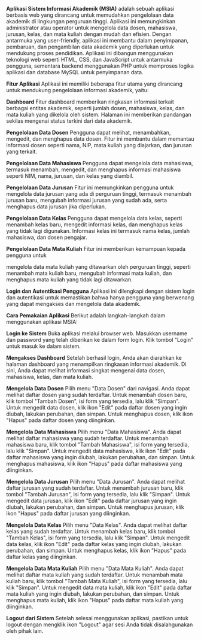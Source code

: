 **Aplikasi Sistem Informasi Akademik (MSIA)** adalah sebuah aplikasi berbasis web yang dirancang untuk memudahkan pengelolaan data akademik di lingkungan perguruan tinggi. Aplikasi ini memungkinkan administrator atau operator untuk mengelola data dosen, mahasiswa, jurusan, kelas, dan mata kuliah dengan mudah dan efisien. Dengan antarmuka yang user-friendly, aplikasi ini membantu dalam penyimpanan, pembaruan, dan pengambilan data akademik yang diperlukan untuk mendukung proses pendidikan.
Aplikasi ini dibangun menggunakan teknologi web seperti HTML, CSS, dan JavaScript untuk antarmuka pengguna, sementara backend menggunakan PHP untuk memproses logika aplikasi dan database MySQL untuk penyimpanan data.

**Fitur Aplikasi** Aplikasi ini memiliki beberapa fitur utama yang dirancang untuk mendukung pengelolaan informasi akademik, yaitu:

**Dashboard**
Fitur dashboard memberikan ringkasan informasi terkait berbagai entitas akademik, seperti jumlah dosen, mahasiswa, kelas, dan mata kuliah yang dikelola oleh sistem. Halaman ini memberikan pandangan sekilas mengenai status terkini dari data akademik.

**Pengelolaan Data Dosen** 
Pengguna dapat melihat, menambahkan, mengedit, dan menghapus data dosen. Fitur ini membantu dalam memantau informasi dosen seperti nama, NIP, mata kuliah yang diajarkan, dan jurusan yang terkait.

**Pengelolaan Data Mahasiswa** 
Pengguna dapat mengelola data mahasiswa, termasuk menambah, mengedit, dan menghapus informasi mahasiswa seperti NIM, nama, jurusan, dan kelas yang diambil.

**Pengelolaan Data Jurusan**
Fitur ini memungkinkan pengguna untuk mengelola data jurusan yang ada di perguruan tinggi, termasuk menambah jurusan baru, mengubah informasi jurusan yang sudah ada, serta menghapus data jurusan jika diperlukan.

**Pengelolaan Data Kelas**
Pengguna dapat mengelola data kelas, seperti menambah kelas baru, mengedit informasi kelas, dan menghapus kelas yang tidak lagi digunakan. Informasi kelas ini termasuk nama kelas, jumlah mahasiswa, dan dosen pengajar.

**Pengelolaan Data Mata Kuliah**
Fitur ini memberikan kemampuan kepada pengguna untuk 

mengelola data mata kuliah yang ditawarkan oleh perguruan tinggi, seperti menambah mata kuliah baru, mengubah informasi mata kuliah, dan menghapus mata kuliah yang tidak lagi ditawarkan.

**Login dan Autentikasi Pengguna**
Aplikasi ini dilengkapi dengan sistem login dan autentikasi untuk memastikan bahwa hanya pengguna yang berwenang yang dapat mengakses dan mengelola data akademik.

**Cara Pemakaian Aplikasi**
Berikut adalah langkah-langkah dalam menggunakan aplikasi MSIA:

**Login ke Sistem**
Buka aplikasi melalui browser web.
Masukkan username dan password yang telah diberikan ke dalam form login.
Klik tombol "Login" untuk masuk ke dalam sistem.

**Mengakses Dashboard**
Setelah berhasil login, Anda akan diarahkan ke halaman dashboard yang menampilkan ringkasan informasi akademik. Di sini, Anda dapat melihat informasi singkat mengenai data dosen, mahasiswa, kelas, dan mata kuliah.

**Mengelola Data Dosen**
Pilih menu "Data Dosen" dari navigasi.
Anda dapat melihat daftar dosen yang sudah terdaftar.
Untuk menambah dosen baru, klik tombol "Tambah Dosen", isi form yang tersedia, lalu klik "Simpan".
Untuk mengedit data dosen, klik ikon "Edit" pada daftar dosen yang ingin diubah, lakukan perubahan, dan simpan.
Untuk menghapus dosen, klik ikon "Hapus" pada daftar dosen yang diinginkan.

**Mengelola Data Mahasiswa**
Pilih menu "Data Mahasiswa".
Anda dapat melihat daftar mahasiswa yang sudah terdaftar.
Untuk menambah mahasiswa baru, klik tombol "Tambah Mahasiswa", isi form yang tersedia, lalu klik "Simpan".
Untuk mengedit data mahasiswa, klik ikon "Edit" pada daftar mahasiswa yang ingin diubah, lakukan perubahan, dan simpan.
Untuk menghapus mahasiswa, klik ikon "Hapus" pada daftar mahasiswa yang diinginkan.

**Mengelola Data Jurusan**
Pilih menu "Data Jurusan".
Anda dapat melihat daftar jurusan yang sudah terdaftar.
Untuk menambah jurusan baru, klik tombol "Tambah Jurusan", isi form yang tersedia, lalu klik "Simpan".
Untuk mengedit data jurusan, klik ikon "Edit" pada daftar jurusan yang ingin diubah, lakukan perubahan, dan simpan.
Untuk menghapus jurusan, klik ikon "Hapus" pada daftar jurusan yang diinginkan.

**Mengelola Data Kelas**
Pilih menu "Data Kelas".
Anda dapat melihat daftar kelas yang sudah terdaftar.
Untuk menambah kelas baru, klik tombol "Tambah Kelas", isi form yang tersedia, lalu klik "Simpan".
Untuk mengedit data kelas, klik ikon "Edit" pada daftar kelas yang ingin diubah, lakukan perubahan, dan simpan.
Untuk menghapus kelas, klik ikon "Hapus" pada daftar kelas yang diinginkan.

**Mengelola Data Mata Kuliah**
Pilih menu "Data Mata Kuliah".
Anda dapat melihat daftar mata kuliah yang sudah terdaftar.
Untuk menambah mata kuliah baru, klik tombol "Tambah Mata Kuliah", isi form yang tersedia, lalu klik "Simpan".
Untuk mengedit data mata kuliah, klik ikon "Edit" pada daftar mata kuliah yang ingin diubah, lakukan perubahan, dan simpan.
Untuk menghapus mata kuliah, klik ikon "Hapus" pada daftar mata kuliah yang diinginkan.

**Logout dari Sistem**
Setelah selesai menggunakan aplikasi, pastikan untuk logout dengan mengklik ikon "Logout" agar sesi Anda tidak disalahgunakan oleh pihak lain.

